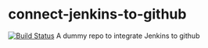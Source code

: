 # connect-jenkins-to-github
[![Build Status](http://localhost:8081/buildStatus/icon?job=connect-jenkins-to-github)](http://localhost:8081/job/connect-jenkins-to-github/)
A dummy repo to integrate Jenkins to github
